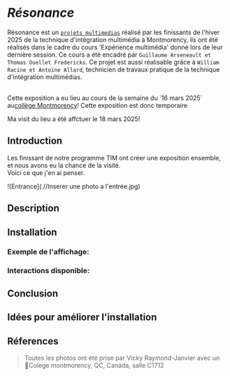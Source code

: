 # *Résonance*

Résonance est un <ins>`projets multimedias`</ins> réalisé par les finissants de l'hiver 2025 de la technique d'intégration multimédia à Montmorency, ils ont été réalisés dans le cadre du cours 'Expérience multimédia' donné lors de leur dernière session. Ce cours a été encadré par `Guillaume Arseneault et Thomas Ouellet Fredericks`. Ce projet est aussi réalisable grâce à `William Racine et Antoine Allard`, technicien de travaux pratique de la technique d'intégration multimédias.

<br>
Cette exposition a eu lieu au cours de la semaine du `16 mars 2025` au<ins>collège Montmorency</ins>!
Cette exposition est donc temporaire

Ma visit du lieu a été affctuer le 18 mars 2025!
<br>
 
## Introduction
Les finissant de notre programme TIM ont créer une exposition ensemble, et nous avons eu la chance de la visité. <br>
Voici ce que j'en ai penser.
 
![Entrance](.//Inserer une photo a l'entrée.jpg)
 
## Description
 
 
## Installation
 
 
### Exemple de l'affichage:
 
 
### Interactions disponible:
 
 
## Conclusion
 
 
## Idées pour améliorer l'installation
 
 
## Réferences
> Toutes les photos ont été prise par Vicky Raymond-Janvier avec un  <BR>
> 📍Colege montmorency, QC, Canada, salle C1712
